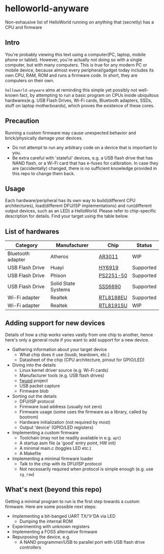 # helloworld-anyware
Non-exhausive list of HelloWorld running on anything that (secretly) has a CPU and firmware

## Intro
You're probably viewing this text using a computer(PC, laptop, mobile phone or tablet). However, you're actually not doing so with a single computer, but with many computers. This is true for any modern PC or mobile device, because almost every peripheral/gadget today includes its own CPU, RAM, ROM and runs a firmware code. In short, they are computers on their own.  

`helloworld-anyware` aims at reminding this simple yet possibly not well-known fact, by attempting to run a basic program on CPUs inside ubiquitous hardwares(e.g. USB Flash Drives, Wi-Fi cards, Bluetooth adapters, SSDs, stuff on laptop motherboards), which proves the existence of these cores.  

## Precaution
Running a custom firmware may cause unexpected behavior and brick/physically damage your devices. 
 - Do not attempt to run any arbitrary code on a device that is important to you.
 - Be extra careful with 'stateful' devices, e.g. a USB flash drive that has NAND flash, or a Wi-Fi card that has e-fuses for calibration. In case they are (accidentally) changed, there is no sufficient knowledge provided in this repo to change them back.

## Usage
Each hardware/peripheral has its own way to build(different CPU architectures), load(different DFU/ISP implementations) and run(different output devices, such as an LED) a HelloWorld. Please refer to chip-specific description for details. Find your target using the table below.

## List of hardwares
|      Category       |     Manufacturer    |                  Chip                   | Status  |
|---------------------|---------------------|-----------------------------------------|---------|
|  Bluetooth adapter  |       Atheros       |      [AR3011](./src/atheros/ar3011)     |   WIP   |
|   USB Flash Drive   |        Huayi        |      [HY6919](./src/huayi/hy6919)       |Supported|
|   USB Flash Drive   |       Phison        |   [PS2251-50](./src/phison/ps2251-50)   |Supported|
|   USB Flash Drive   | Solid State Systems |     [SSS6690](./src/sss/sss6690)        |Supported|
|    Wi-Fi adapter    |       Realtek       |   [RTL8188EU](./src/realtek/rtl8188eu)  |Supported|
|    Wi-Fi adapter    |       Realtek       |   [RTL8191SU](./src/realtek/rtl8191su)  |   WIP   |

## Adding support for new devices
Details of how a chip works varies vastly from one chip to another, hence here's only a general route if you want to add support for a new device.
- Gathering information about your target device
  - What chip does it use (lsusb, teardown, etc.)
  - Datasheet of the chip (CPU architecture, pinout for GPIO/LED)
- Diving into the details
  - Linux kernel driver source (e.g. Wi-Fi cards)
  - Manufacturer tools (e.g. USB flash drives)
  - [fwupd](https://github.com/fwupd/fwupd) project 
  - USB packet capture
  - Firmware blob
- Sorting out the details
  - DFU/ISP protocol
  - Firmware load address (usually not zero)
  - Firmware usage (some uses the firmware as a library, called by bootrom)
  - Hardware initialization (not required by most)
  - Output 'device' (GPIO/LED registers)
- Implementing a custom firmware
  - Toolchain (may not be readily available in e.g. `apt`)
  - A startup asm file (a 'good' entry point, HW init)
  - A minimal main.c (toggles LED etc.)
  - A Makefile
- Implementing a minimal firmware loader
  - Talk to the chip with its DFU/ISP protocol
  - Not necessarily required when protocol is simple enough (e.g. use `sg_raw`)

## What's next (beyond this repo)
Getting a minimal program to run is the first step towards a custom firmware. Here are some possible next steps:
- Implementing a bit-banged UART TX/'Ir'DA via LED
  - Dumping the internal ROM
- Experimenting with unknown registers
- Implementing a FOSS alternative firmware
- Repurposing the device, e.g.
  - A NAND programmer/USB to parallel port with USB flash drive controllers

